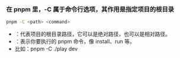 ### 在 pnpm 里，-C 属于命令行选项，其作用是指定项目的根目录
```bash
pnpm -C <path> <command>
```
- <path>：代表项目的根目录路径，它可以是绝对路径，也可以是相对路径。
- <command>：表示你要执行的 pnpm 命令，像 install、run 等。
- 比如：pnpm -C ./play dev
